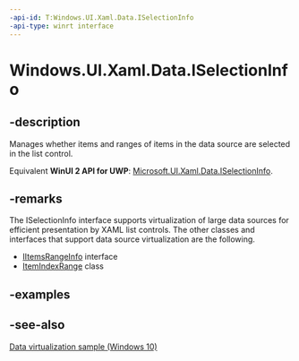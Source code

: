 ```yaml
---
-api-id: T:Windows.UI.Xaml.Data.ISelectionInfo
-api-type: winrt interface
---
```


<!-- Interface syntax.
public interface ISelectionInfo : 
-->

# Windows.UI.Xaml.Data.ISelectionInfo

## -description

Manages whether items and ranges of items in the data source are selected in the list control.

Equivalent **WinUI 2 API for UWP**: [Microsoft.UI.Xaml.Data.ISelectionInfo](/windows/winui/api/microsoft.ui.xaml.data.iselectioninfo).

## -remarks

The ISelectionInfo interface supports virtualization of large data sources for efficient presentation by XAML list controls. The other classes and interfaces that support data source virtualization are the following.

+ [IItemsRangeInfo](iitemsrangeinfo.md) interface
+ [ItemIndexRange](itemindexrange.md) class

## -examples

## -see-also

[Data virtualization sample (Windows 10)](https://go.microsoft.com/fwlink/?LinkID=703784)
